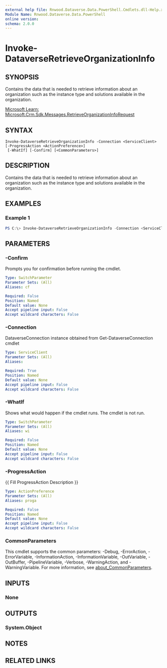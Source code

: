 ```yaml
---
external help file: Rnwood.Dataverse.Data.PowerShell.Cmdlets.dll-Help.xml
Module Name: Rnwood.Dataverse.Data.PowerShell
online version:
schema: 2.0.0
---
```


# Invoke-DataverseRetrieveOrganizationInfo

## SYNOPSIS
Contains the data that is needed to retrieve information about an organization such as the instance type and solutions available in the organization.

[Microsoft Learn: Microsoft.Crm.Sdk.Messages.RetrieveOrganizationInfoRequest](https://learn.microsoft.com/dotnet/api/Microsoft.Crm.Sdk.Messages.RetrieveOrganizationInfoRequest)

## SYNTAX

```
Invoke-DataverseRetrieveOrganizationInfo -Connection <ServiceClient> [-ProgressAction <ActionPreference>]
 [-WhatIf] [-Confirm] [<CommonParameters>]
```

## DESCRIPTION
Contains the data that is needed to retrieve information about an organization such as the instance type and solutions available in the organization.

## EXAMPLES

### Example 1
```powershell
PS C:\> Invoke-DataverseRetrieveOrganizationInfo -Connection <ServiceClient>
```

## PARAMETERS

### -Confirm
Prompts you for confirmation before running the cmdlet.

```yaml
Type: SwitchParameter
Parameter Sets: (All)
Aliases: cf

Required: False
Position: Named
Default value: None
Accept pipeline input: False
Accept wildcard characters: False
```

### -Connection
DataverseConnection instance obtained from Get-DataverseConnection cmdlet

```yaml
Type: ServiceClient
Parameter Sets: (All)
Aliases:

Required: True
Position: Named
Default value: None
Accept pipeline input: False
Accept wildcard characters: False
```

### -WhatIf
Shows what would happen if the cmdlet runs. The cmdlet is not run.

```yaml
Type: SwitchParameter
Parameter Sets: (All)
Aliases: wi

Required: False
Position: Named
Default value: None
Accept pipeline input: False
Accept wildcard characters: False
```

### -ProgressAction
{{ Fill ProgressAction Description }}

```yaml
Type: ActionPreference
Parameter Sets: (All)
Aliases: proga

Required: False
Position: Named
Default value: None
Accept pipeline input: False
Accept wildcard characters: False
```

### CommonParameters
This cmdlet supports the common parameters: -Debug, -ErrorAction, -ErrorVariable, -InformationAction, -InformationVariable, -OutVariable, -OutBuffer, -PipelineVariable, -Verbose, -WarningAction, and -WarningVariable. For more information, see [about_CommonParameters](http://go.microsoft.com/fwlink/?LinkID=113216).

## INPUTS

### None
## OUTPUTS

### System.Object
## NOTES

## RELATED LINKS
